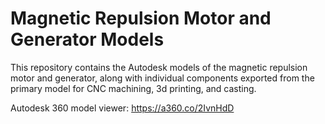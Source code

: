 # Magnetic Repulsion Motor and Generator Models

This repository contains the Autodesk models of the magnetic repulsion motor and generator, along with individual components exported from the primary model for CNC machining, 3d printing, and casting.

Autodesk 360 model viewer: https://a360.co/2IvnHdD
